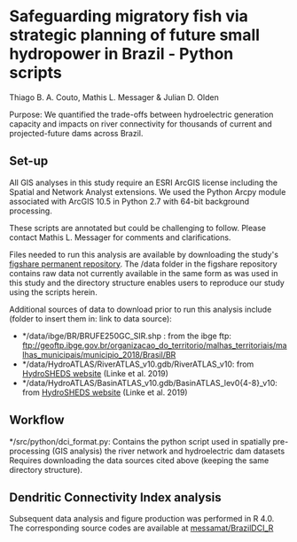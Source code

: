 # Safeguarding migratory fish via strategic planning of future small hydropower in Brazil - Python scripts
Thiago B. A. Couto, Mathis L. Messager & Julian D. Olden

Purpose: We quantified the trade-offs between hydroelectric generation capacity and impacts on river connectivity for thousands of current and
projected-future dams across Brazil.

## Set-up
All GIS analyses in this study require an ESRI ArcGIS license including the Spatial and Network Analyst extensions.
We used the Python Arcpy module associated with ArcGIS 10.5 in Python 2.7 with 64-bit background processing.

These scripts are annotated but could be challenging to follow. Please contact Mathis L. Messager for comments and clarifications. 

Files needed to run this analysis are available by downloading the study's [figshare permanent repository](https://figshare.com/s/5ba67b7f58ccc812ae70).
The /data folder in the figshare repository contains raw data not currently available in the same form as was used in this study and 
the directory structure enables users to reproduce our study using the scripts herein.

Additional sources of data to download prior to run this analysis include (folder to insert them in: link to data source):
- */data/ibge/BR/BRUFE250GC_SIR.shp : from the ibge ftp: ftp://geoftp.ibge.gov.br/organizacao_do_territorio/malhas_territoriais/malhas_municipais/municipio_2018/Brasil/BR 
- */data/HydroATLAS/RiverATLAS_v10.gdb/RiverATLAS_v10: from [HydroSHEDS website](https://hydrosheds.org/page/hydroatlas) (Linke et al. 2019)  
- */data/HydroATLAS/BasinATLAS_v10.gdb/BasinATLAS_lev0{4-8}_v10: from [HydroSHEDS website](https://hydrosheds.org/page/hydroatlas) (Linke et al. 2019)  

## Workflow
*/src/python/dci_format.py: 
	Contains the python script used in spatially pre-processing (GIS analysis) the river network and hydroelectric dam datasets
	Requires downloading the data sources cited above (keeping the same directory structure).
  
 ## Dendritic Connectivity Index analysis
 Subsequent data analysis and figure production was performed in R 4.0. The corresponding source codes are available at [messamat/BrazilDCI_R](https://github.com/messamat/BrazilDCI_R)
